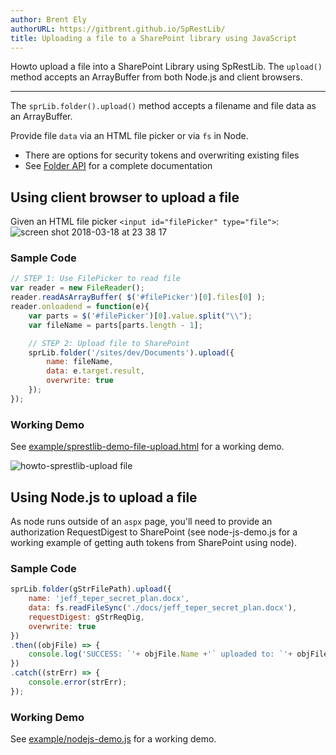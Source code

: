 ```yaml
---
author: Brent Ely
authorURL: https://gitbrent.github.io/SpRestLib/
title: Uploading a file to a SharePoint library using JavaScript
---
```


Howto upload a file into a SharePoint Library using SpRestLib.  The `upload()` method
accepts an ArrayBuffer from both Node.js and client browsers.

<!--truncate-->

*****************************

The `sprLib.folder().upload()` method accepts a filename and file data as an ArrayBuffer.

Provide file `data` via an HTML file picker or via `fs` in Node.

* There are options for security tokens and overwriting existing files
* See [Folder API](/SpRestLib/docs/api-folder.html) for a complete documentation

## Using client browser to upload a file
Given an HTML file picker `<input id="filePicker" type="file">`:
![screen shot 2018-03-18 at 23 38 17](https://user-images.githubusercontent.com/7218970/37578233-7a309bb8-2b05-11e8-9f4d-6a770fa8e097.png)

### Sample Code
```javascript
// STEP 1: Use FilePicker to read file
var reader = new FileReader();
reader.readAsArrayBuffer( $('#filePicker')[0].files[0] );
reader.onloadend = function(e){
    var parts = $('#filePicker')[0].value.split("\\");
    var fileName = parts[parts.length - 1];

    // STEP 2: Upload file to SharePoint
    sprLib.folder('/sites/dev/Documents').upload({
        name: fileName,
        data: e.target.result,
        overwrite: true
    });
});
```

### Working Demo
See [example/sprestlib-demo-file-upload.html](https://github.com/gitbrent/SpRestLib/tree/master/example) for a working demo.

![howto-sprestlib-upload file](https://user-images.githubusercontent.com/7218970/49771984-2d0c6c80-fcb1-11e8-818a-2d867e7c74cb.png)



## Using Node.js to upload a file
As node runs outside of an `aspx` page, you'll need to provide an authorization RequestDigest to SharePoint
(see node-js-demo.js for a working example of getting auth tokens from SharePoint using node).

### Sample Code
```javascript
sprLib.folder(gStrFilePath).upload({
    name: 'jeff_teper_secret_plan.docx',
    data: fs.readFileSync('./docs/jeff_teper_secret_plan.docx'),
    requestDigest: gStrReqDig,
    overwrite: true
})
.then((objFile) => {
	console.log('SUCCESS: `'+ objFile.Name +'` uploaded to: `'+ objFile.ServerRelativeUrl +'`' );
})
.catch((strErr) => {
    console.error(strErr);
});
```

### Working Demo
See [example/nodejs-demo.js](https://github.com/gitbrent/SpRestLib/tree/master/example) for a working demo.
